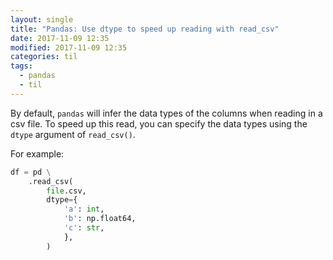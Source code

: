 ```yaml
---
layout: single
title: "Pandas: Use dtype to speed up reading with read_csv"
date: 2017-11-09 12:35
modified: 2017-11-09 12:35
categories: til
tags:
  - pandas
  - til
---
```


By default, `pandas` will infer the data types of the columns when reading in a csv file.
To speed up this read, you can specify the data types using the `dtype` argument of
`read_csv()`.

For example:

```python
df = pd \
    .read_csv(
        file.csv,
        dtype={
            'a': int,
            'b': np.float64,
            'c': str,
            },
        )
```
